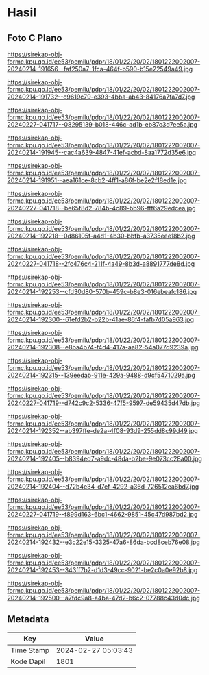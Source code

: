 # Hasil

## Foto C Plano

https://sirekap-obj-formc.kpu.go.id/ee53/pemilu/pdpr/18/01/22/20/02/1801222002007-20240214-191656--faf250a7-1fca-464f-b590-b15e22549a49.jpg

https://sirekap-obj-formc.kpu.go.id/ee53/pemilu/pdpr/18/01/22/20/02/1801222002007-20240214-191732--c9619c79-e393-4bba-ab43-84176a7fa7d7.jpg

https://sirekap-obj-formc.kpu.go.id/ee53/pemilu/pdpr/18/01/22/20/02/1801222002007-20240227-041717--08295139-b018-446c-ad1b-eb87c3d7ee5a.jpg

https://sirekap-obj-formc.kpu.go.id/ee53/pemilu/pdpr/18/01/22/20/02/1801222002007-20240214-191945--cac4a639-4847-41ef-acbd-8aa1772d35e6.jpg

https://sirekap-obj-formc.kpu.go.id/ee53/pemilu/pdpr/18/01/22/20/02/1801222002007-20240214-191951--aea161ce-8cb2-4ff1-a86f-be2e2f18ed1e.jpg

https://sirekap-obj-formc.kpu.go.id/ee53/pemilu/pdpr/18/01/22/20/02/1801222002007-20240227-041718--be65f8d2-784b-4c89-bb96-fff6a29edcea.jpg

https://sirekap-obj-formc.kpu.go.id/ee53/pemilu/pdpr/18/01/22/20/02/1801222002007-20240214-192218--0d86105f-a4d1-4b30-bbfb-a3735eee18b2.jpg

https://sirekap-obj-formc.kpu.go.id/ee53/pemilu/pdpr/18/01/22/20/02/1801222002007-20240227-041718--2fc476c4-211f-4a49-8b3d-a8891777de8d.jpg

https://sirekap-obj-formc.kpu.go.id/ee53/pemilu/pdpr/18/01/22/20/02/1801222002007-20240214-192253--cfd30d80-570b-459c-b8e3-016ebeafc186.jpg

https://sirekap-obj-formc.kpu.go.id/ee53/pemilu/pdpr/18/01/22/20/02/1801222002007-20240214-192300--61efd2b2-b22b-41ae-86f4-fafb7d05a963.jpg

https://sirekap-obj-formc.kpu.go.id/ee53/pemilu/pdpr/18/01/22/20/02/1801222002007-20240214-192308--e8ba4b74-f4d4-417a-aa82-54a077d9239a.jpg

https://sirekap-obj-formc.kpu.go.id/ee53/pemilu/pdpr/18/01/22/20/02/1801222002007-20240214-192315--139eedab-911e-429a-9488-d9cf5471029a.jpg

https://sirekap-obj-formc.kpu.go.id/ee53/pemilu/pdpr/18/01/22/20/02/1801222002007-20240227-041719--d742c9c2-5336-47f5-9597-de59435d47db.jpg

https://sirekap-obj-formc.kpu.go.id/ee53/pemilu/pdpr/18/01/22/20/02/1801222002007-20240214-192352--ab397ffe-de2a-4f08-93d9-255dd8c99d49.jpg

https://sirekap-obj-formc.kpu.go.id/ee53/pemilu/pdpr/18/01/22/20/02/1801222002007-20240214-192405--b8394ed7-a9dc-48da-b2be-9e073cc28a00.jpg

https://sirekap-obj-formc.kpu.go.id/ee53/pemilu/pdpr/18/01/22/20/02/1801222002007-20240214-192404--d72b4e34-d7ef-4292-a36d-726512ea6bd7.jpg

https://sirekap-obj-formc.kpu.go.id/ee53/pemilu/pdpr/18/01/22/20/02/1801222002007-20240227-041719--f899d163-6bc1-4662-9851-45c47d987bd2.jpg

https://sirekap-obj-formc.kpu.go.id/ee53/pemilu/pdpr/18/01/22/20/02/1801222002007-20240214-192432--e3c22e15-3325-47a6-86da-bcd8ceb76e08.jpg

https://sirekap-obj-formc.kpu.go.id/ee53/pemilu/pdpr/18/01/22/20/02/1801222002007-20240214-192453--343ff7b2-d1d3-49cc-9021-be2c0a0e92b8.jpg

https://sirekap-obj-formc.kpu.go.id/ee53/pemilu/pdpr/18/01/22/20/02/1801222002007-20240214-192500--a7fdc9a8-a4ba-47d2-b6c2-07788c43d0dc.jpg


## Metadata

| Key        | Value               |
| ---------- | ------------------- |
| Time Stamp | 2024-02-27 05:03:43 |
| Kode Dapil | 1801                |



